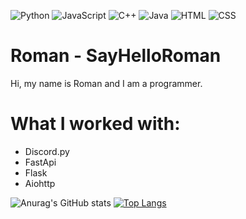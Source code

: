 

![Python](https://img.shields.io/badge/-Python-%230075a8?logo=python&logoColor=white&style=flat-square)
![JavaScript](https://img.shields.io/badge/-JavaScript-%23e9d54c?logo=javascript&logoColor=white&style=flat-square)
![C++](https://img.shields.io/badge/C++-blue.svg?style=flat&logo=c%2B%2B)
![Java](https://img.shields.io/badge/Java-007396.svg?style=flat&logo=Java)
![HTML](https://img.shields.io/badge/-HTML-%23de4b25?logo=html5&logoColor=white&style=flat-square)
![CSS](https://img.shields.io/badge/-CSS-%230174b8?logo=css3&logoColor=white&style=flat-square)

# Roman - SayHelloRoman

Hi, my name is Roman and I am a programmer.

# What I worked with:
- Discord.py
- FastApi
- Flask
- Aiohttp

![Anurag's GitHub stats](https://github-readme-stats.vercel.app/api?username=SayHelloRoman&show_icons=true&theme=radical)
[![Top Langs](https://github-readme-stats.vercel.app/api/top-langs/?username=SayHelloRoman&layout=compact&theme=radical)](https://github.com/SayHelloRoman/github-readme-stats)
